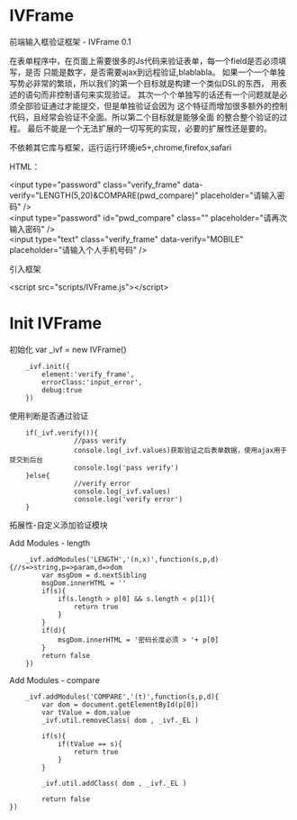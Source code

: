 # IVFrame

前端输入框验证框架 - IVFrame 0.1

 在表单程序中，在页面上需要很多的Js代码来验证表单，每一个field是否必须填写，是否 
只能是数字，是否需要ajax到远程验证,blablabla。 
如果一个一个单独写势必非常的繁琐，所以我们的第一个目标就是构建一个类似DSL的东西， 
用表述的语句而非控制语句来实现验证。 
其次一个个单独写的话还有一个问题就是必须全部验证通过才能提交，但是单独验证会因为 
这个特征而增加很多额外的控制代码，且经常会验证不全面。所以第二个目标就是能够全面 
的整合整个验证的过程。 
最后不能是一个无法扩展的一切写死的实现，必要的扩展性还是要的。

不依赖其它库与框架，运行运行环境ie5+,chrome,firefox,safari

HTML：

\<input type="password" class="verify_frame" data-verify="LENGTH(5,20)&COMPARE(pwd_compare)"  placeholder="请输入密码" /\>
<br />
\<input type="password" id="pwd_compare" class="" placeholder="请再次输入密码" /\>
<br />
\<input type="text" class="verify_frame" data-verify="MOBILE" placeholder="请输入个人手机号码" /\>

引入框架

\<script src="scripts/IVFrame.js"\>\</script\>

	

# Init IVFrame

初始化
		var _ivf = new IVFrame()
		
		_ivf.init({
			element:'verify_frame',
			errorClass:'input_error',
			debug:true
		})

使用判断是否通过验证

		if(_ivf.verify()){
					//pass verify	
					console.log(_ivf.values)获取验证之后表单数据，使用ajax用于提交到后台
					console.log('pass verify')
		}else{
					//verify error	
					console.log(_ivf.values)
					console.log('verify error')
		}

拓展性-自定义添加验证模块

Add Modules - length 
	
		_ivf.addModules('LENGTH','(n,x)',function(s,p,d){//s=>string,p=>param,d=>dom
			var msgDom = d.nextSibling
			msgDom.innerHTML = ''
			if(s){
				if(s.length > p[0] && s.length < p[1]){
					return true	
				}
			}
			if(d){
				msgDom.innerHTML = '密码长度必须 > '+ p[0]
			}
			return false
		})
		
Add Modules - compare  
	
		_ivf.addModules('COMPARE','(t)',function(s,p,d){
			var dom = document.getElementById(p[0])
			var tValue = dom.value
			_ivf.util.removeClass( dom , _ivf._EL )
			
			if(s){
				if(tValue == s){
					return true	
				}
			}
			
			_ivf.util.addClass( dom , _ivf._EL )
			
			return false
	})
